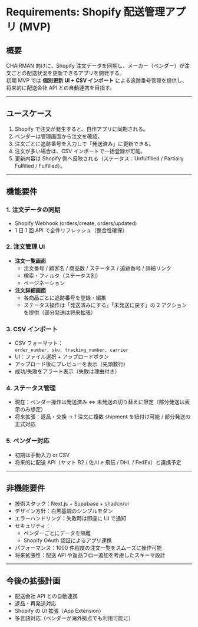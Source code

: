 # Requirements: Shopify 配送管理アプリ (MVP)

## 概要

CHAIRMAN 向けに、Shopify 注文データを同期し、メーカー（ベンダー）が注文ごとの配送状況を更新できるアプリを開発する。  
初期 MVP では **個別更新 UI + CSV インポート** による追跡番号管理を提供し、将来的に配送会社 API との自動連携を目指す。

---

## ユースケース

1. Shopify で注文が発生すると、自作アプリに同期される。
2. ベンダーは管理画面から注文を確認。
3. 注文ごとに追跡番号を入力して「発送済み」に更新できる。
4. 注文が多い場合は、CSV インポートで一括登録が可能。
5. 更新内容は Shopify 側へ反映される（ステータス：Unfulfilled / Partially Fulfilled / Fulfilled）。

---

## 機能要件

### 1. 注文データの同期

- Shopify Webhook (orders/create, orders/updated)
- 1 日 1 回 API で全件リフレッシュ（整合性確保）

### 2. 注文管理 UI

- **注文一覧画面**
  - 注文番号 / 顧客名 / 商品数 / ステータス / 追跡番号 / 詳細リンク
  - 検索・フィルタ（ステータス別）
  - ページネーション
- **注文詳細画面**
  - 各商品ごとに追跡番号を登録・編集
  - ステータス操作は「発送済みにする」「未発送に戻す」の 2 アクションを提供（部分発送は将来拡張）

### 3. CSV インポート

- CSV フォーマット：  
  `order_number, sku, tracking_number, carrier`
- UI：ファイル選択 + アップロードボタン
- アップロード後にプレビューを表示（先頭数行）
- 成功/失敗をアラート表示（失敗は理由付き）

### 4. ステータス管理

- 現在：ベンダー操作は発送済み ⇔ 未発送の切り替えに限定（部分発送は表示のみ想定）
- 将来拡張：返品・交換 → 1 注文に複数 shipment を紐付け可能 / 部分発送の正式対応

### 5. ベンダー対応

- 初期は手動入力 or CSV
- 将来的に配送 API（ヤマト B2 / 佐川 e 飛伝 / DHL / FedEx）と連携予定

---

## 非機能要件

- 技術スタック：Next.js + Supabase + shadcn/ui
- デザイン方針：白黒基調のシンプルモダン
- エラーハンドリング：失敗時は即座に UI で通知
- セキュリティ：
  - ベンダーごとにデータを隔離
  - Shopify OAuth 認証によるアプリ連携
- パフォーマンス：1000 件程度の注文一覧をスムーズに操作可能
- 将来拡張性：配送 API や返品フロー追加を考慮したスキーマ設計

---

## 今後の拡張計画

- 配送会社 API との自動連携
- 返品・再発送対応
- Shopify の UI 拡張（App Extension）
- 多言語対応（ベンダーが海外拠点でも利用可能に）
